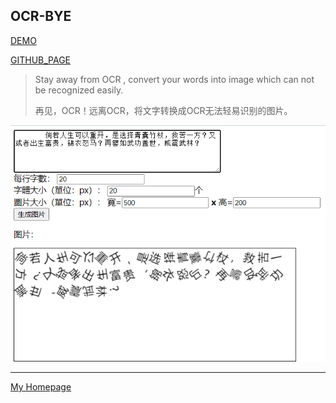 ## OCR-BYE
[DEMO](pages\ocr-bye\index.html)

[GITHUB_PAGE](https://github.com/Leisurelybear/ocr-bye) 
> Stay away from OCR , convert your words into image which can not be recognized easily. 
>
> 再见，OCR！远离OCR，将文字转换成OCR无法轻易识别的图片。

![GITHUB PAGE](pages\ocr-bye\img\img1.png) 





---

[My Homepage](https://zhangxujie.top) 